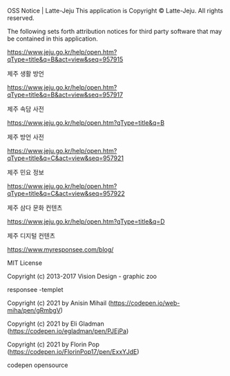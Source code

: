 OSS Notice | Latte-Jeju
This application is Copyright © Latte-Jeju. All rights reserved.

The following sets forth attribution notices for third party software that may be contained in this application.

https://www.jeju.go.kr/help/open.htm?qType=title&q=B&act=view&seq=957915

제주 생활 방언

https://www.jeju.go.kr/help/open.htm?qType=title&q=B&act=view&seq=957917

제주 속담 사전

https://www.jeju.go.kr/help/open.htm?qType=title&q=B

제주 방언 사전

https://www.jeju.go.kr/help/open.htm?qType=title&q=C&act=view&seq=957921

제주 민요 정보

https://www.jeju.go.kr/help/open.htm?qType=title&q=C&act=view&seq=957922

제주 삼다 문화 컨텐츠

https://www.jeju.go.kr/help/open.htm?qType=title&q=D

제주 디지털 컨텐츠

https://www.myresponsee.com/blog/

MIT License

Copyright (c) 2013-2017 Vision Design - graphic zoo

responsee -templet

Copyright (c) 2021 by Anisin Mihail (https://codepen.io/web-miha/pen/gRmbgV)

Copyright (c) 2021 by Eli Gladman (https://codepen.io/egladman/pen/PJEjPa)

Copyright (c) 2021 by Florin Pop (https://codepen.io/FlorinPop17/pen/ExxYJdE)

codepen opensource